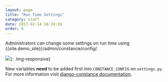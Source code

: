 ```yaml
---
layout: page
title: "Run Time Settings"
category: staff
date: 2017-02-14 16:24:19
order: 6
---
```


Administrators can change some settings on run time
using {{site.demo_site}}/admin/constance/config/.

![]({{site.baseurl}}/img/constance.png){: .img-responsive}

New variables **need** to be added first into
`CONSTANCE_CONFIG` on `settings.py`.
For more information visit [django-constance documentation](https://django-constance.readthedocs.io/en/latest/index.html).

